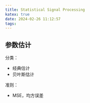 ```yaml
---
title: Statistical Signal Processing
katex: true
date: 2024-02-26 11:12:57
tags:
---
```


## 参数估计

分类：
* 经典估计
* 贝叶斯估计

准则：
* MSE，均方误差